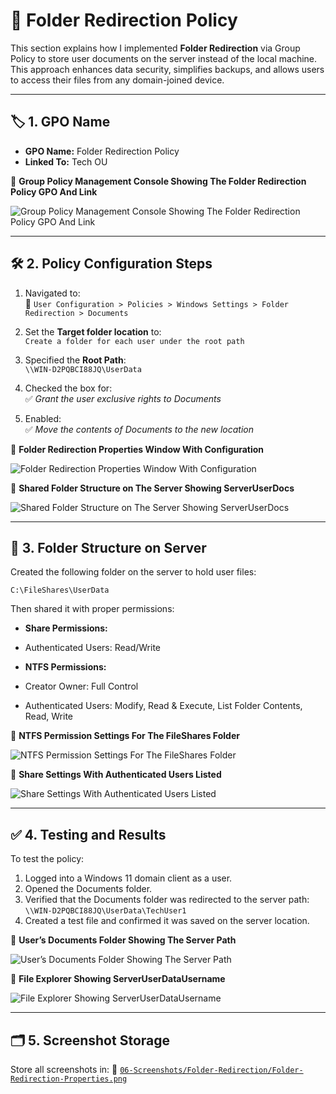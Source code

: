 # 📁 Folder Redirection Policy

This section explains how I implemented **Folder Redirection** via Group Policy to store user documents on the server instead of the local machine. This approach enhances data security, simplifies backups, and allows users to access their files from any domain-joined device.

---

## 🏷️ 1. GPO Name

- **GPO Name:** Folder Redirection Policy  
- **Linked To:** Tech OU

📸 **Group Policy Management Console Showing The Folder Redirection Policy GPO And Link**

![Group Policy Management Console Showing The Folder Redirection Policy GPO And Link](https://github.com/user-attachments/assets/7a6b5186-8001-41d2-9b92-97325d2c48b5)

---

## 🛠️ 2. Policy Configuration Steps

1. Navigated to:  
   📂 `User Configuration > Policies > Windows Settings > Folder Redirection > Documents`

2. Set the **Target folder location** to:  
   `Create a folder for each user under the root path`

3. Specified the **Root Path**:  
   `\\WIN-D2PQBCI88JQ\UserData`

4. Checked the box for:  
   ✅ *Grant the user exclusive rights to Documents*

5. Enabled:  
   ✅ *Move the contents of Documents to the new location*

📸 **Folder Redirection Properties Window With Configuration**

![Folder Redirection Properties Window With Configuration](https://github.com/user-attachments/assets/bda6c476-6430-4b88-bc7a-3bd71f590c4a)

📸 **Shared Folder Structure on The Server Showing ServerUserDocs**

![Shared Folder Structure on The Server Showing ServerUserDocs](https://github.com/user-attachments/assets/64c80926-489a-4cff-a541-11ff220415cb)

---

## 📂 3. Folder Structure on Server

Created the following folder on the server to hold user files:  

```
C:\FileShares\UserData
```

Then shared it with proper permissions:

 -  **Share Permissions:**

   - Authenticated Users: Read/Write

-  **NTFS Permissions:**

 -  Creator Owner: Full Control

 -  Authenticated Users: Modify, Read & Execute, List Folder Contents, Read, Write

📸 **NTFS Permission Settings For The FileShares Folder**

![NTFS Permission Settings For The FileShares Folder](https://github.com/user-attachments/assets/274be70b-4d35-4bc3-8438-2d7964943369)

📸 **Share Settings With Authenticated Users Listed**

![Share Settings With Authenticated Users Listed](https://github.com/user-attachments/assets/de3e23a0-8852-4047-8354-9be238e0a9be)

---

## ✅ 4. Testing and Results

To test the policy:
1. Logged into a Windows 11 domain client as a user.
2. Opened the Documents folder.
3. Verified that the Documents folder was redirected to the server path:
    `\\WIN-D2PQBCI88JQ\UserData\TechUser1`
4. Created a test file and confirmed it was saved on the server location.

📸 **User’s Documents Folder Showing The Server Path**

![User’s Documents Folder Showing The Server Path](https://github.com/user-attachments/assets/edf69bc9-71e1-434b-8ddc-7d91d2f1c6e3)

📸 **File Explorer Showing ServerUserDataUsername**

![File Explorer Showing ServerUserDataUsername](https://github.com/user-attachments/assets/0868574e-ea46-4e9a-986f-e6da18a12f3d)

---

## 🗂️ 5. Screenshot Storage

Store all screenshots in:
📂 [`06-Screenshots/Folder-Redirection/Folder-Redirection-Properties.png`](https://github.com/Hugh-Kumbi/Hugh-Kumbi-Active-Directory-Lab/blob/main/06-Screenshots/XI.%20Folder-Redirection/II.%20Folder-Redirection-Properties.md)
